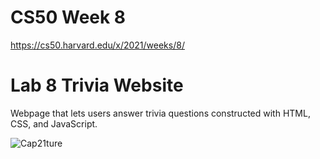 # CS50 Week 8

https://cs50.harvard.edu/x/2021/weeks/8/

# Lab 8 Trivia Website

Webpage that lets users answer trivia questions constructed with HTML, CSS, and JavaScript.

![Cap21ture](https://user-images.githubusercontent.com/69617120/135735891-ec0f9b4a-9739-438b-b4f5-5c765154e0ee.PNG)
